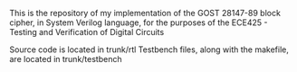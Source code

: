 This is the repository of my implementation of the GOST 28147-89 block cipher, in System Verilog language, for the purposes of the ECE425 - Testing and Verification of Digital Circuits

Source code is located in trunk/rtl
Testbench files, along with the makefile, are located in trunk/testbench